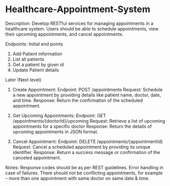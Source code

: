 # Healthcare-Appointment-System


Description:
Develop RESTful services for managing appointments in a healthcare system. Users should be able to schedule appointments, view their upcoming appointments, and cancel appointments.

Endpoints:
Initial end points
1. Add Patient information
2. List all patients
3. Get a patient by given id
4. Update Patient details

Later (Next level)
1.	Create Appointment:
	Endpoint: POST /appointments
	Request: Schedule a new appointment by providing details like patient name, doctor, date, and time.
	Response: Return the confirmation of the scheduled appointment.

2.	Get Upcoming Appointments:
	Endpoint: GET /appointments/{doctorId}/upcoming
	Request: Retrieve a list of upcoming appointments for a specific doctor
	Response: Return the details of upcoming appointments in JSON format.

3.	Cancel Appointment:
	Endpoint: DELETE /appointments/{appointmentId}
	Request: Cancel a scheduled appointment by providing its unique identifier.
	Response: Return a success message or confirmation of the canceled appointment.

Notes:
	Response codes should be as per REST guidelines.
	Error handling in case of failures.
	There should not be conflicting appointments, for example – more than one appointment with same doctor on same date & time.
	
